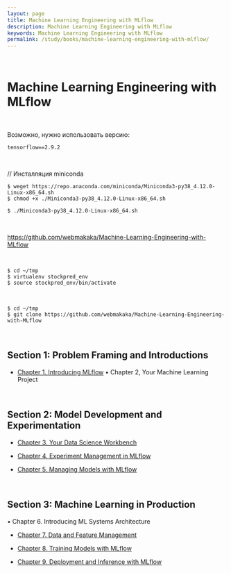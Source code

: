 ```yaml
---
layout: page
title: Machine Learning Engineering with MLflow
description: Machine Learning Engineering with MLflow
keywords: Machine Learning Engineering with MLflow
permalink: /study/books/machine-learning-engineering-with-mlflow/
---
```


<br/>

# Machine Learning Engineering with MLflow

<br/>

Возможно, нужно использовать версию:

```
tensorflow==2.9.2
```

<br/>

// Инсталляция miniconda

```
$ weget https://repo.anaconda.com/miniconda/Miniconda3-py38_4.12.0-Linux-x86_64.sh
$ chmod +x ./Miniconda3-py38_4.12.0-Linux-x86_64.sh

$ ./Miniconda3-py38_4.12.0-Linux-x86_64.sh
```

<!--
```
$ conda diactivate
``` -->

<br/>

https://github.com/webmakaka/Machine-Learning-Engineering-with-MLflow

<br/>

```
$ cd ~/tmp
$ virtualenv stockpred_env
$ source stockpred_env/bin/activate
```

<br/>

```
$ cd ~/tmp
$ git clone https://github.com/webmakaka/Machine-Learning-Engineering-with-MLflow
```

<br/>

## Section 1: Problem Framing and Introductions

- [Chapter 1. Introducing MLflow](/study/books/machine-learning-engineering-with-mlflow/introducing-mlflow/)
  • Chapter 2, Your Machine Learning Project

<br/>

## Section 2: Model Development and Experimentation

- [Chapter 3. Your Data Science Workbench](/study/books/machine-learning-engineering-with-mlflow/your-data-science-workbench/)

- [Chapter 4. Experiment Management in MLflow](/study/books/machine-learning-engineering-with-mlflow/experiment-management-in-mlflow/)

- [Chapter 5. Managing Models with MLflow](/study/books/machine-learning-engineering-with-mlflow/managing-models-with-mlflow/)

<br/>

## Section 3: Machine Learning in Production

• Chapter 6. Introducing ML Systems Architecture

- [Chapter 7. Data and Feature Management](/study/books/machine-learning-engineering-with-mlflow/data-and-feature-management/)
- [Chapter 8. Training Models with MLflow](/study/books/machine-learning-engineering-with-mlflow/training-models-with-mlflow/)

- [Chapter 9. Deployment and Inference with MLflow](/study/books/machine-learning-engineering-with-mlflow/deployment-and-inference-with-mlflow/)
